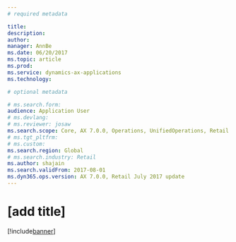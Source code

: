 ```yaml
---
# required metadata

title:
description: 
author: 
manager: AnnBe
ms.date: 06/20/2017
ms.topic: article
ms.prod: 
ms.service: dynamics-ax-applications
ms.technology: 

# optional metadata

# ms.search.form:
audience: Application User
# ms.devlang: 
# ms.reviewer: josaw
ms.search.scope: Core, AX 7.0.0, Operations, UnifiedOperations, Retail
# ms.tgt_pltfrm: 
# ms.custom: 
ms.search.region: Global
# ms.search.industry: Retail
ms.author: shajain
ms.search.validFrom: 2017-08-01
ms.dyn365.ops.version: AX 7.0.0, Retail July 2017 update
---
```


# [add title]

[!include[banner](includes/banner.md)]


